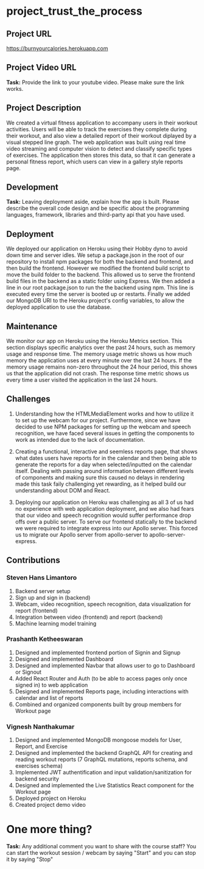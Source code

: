 # project_trust_the_process

## Project URL

https://burnyourcalories.herokuapp.com

## Project Video URL

**Task:** Provide the link to your youtube video. Please make sure the link works. 

## Project Description

We created a virtual fitness application to accompany users in their workout activities. Users will be able to track the exercises they complete during their workout, and also view a detailed report of their workout diplayed by a visual stepped line graph. The web application was built using real time video streaming and computer vision to detect and classify specific types of exercises. The application then stores this data, so that it can generate a personal fitness report, which users can view in a gallery style reports page. 

## Development

**Task:** Leaving deployment aside, explain how the app is built. Please describe the overall code design and be specific about the programming languages, framework, libraries and third-party api that you have used. 

## Deployment

We deployed our application on Heroku using their Hobby dyno to avoid down time and server idles. We setup a package.json in the root of our repository to install npm packages for both the backend and frontend, and then build the frontend. However we modified the frontend build script to move the build folder to the backend. This allowed us to serve the frontend build files in the backend as a static folder using Express. We then added a line in our root package.json to run the the backend using npm. This line is executed every time the server is booted up or restarts. Finally we added our MongoDB URI to the Heroku project's config variables, to allow the deployed application to use the database.

## Maintenance

We monitor our app on Heroku using the Heroku Metrics section. This section displays specific analytics over the past 24 hours, such as memory usage and response time. The memory usage metric shows us how much memory the application uses at every minute over the last 24 hours. If the memory usage remains non-zero throughout the 24 hour period, this shows us that the application did not crash. The response time metric shows us every time a user visited the application in the last 24 hours.

## Challenges

1. Understanding how the HTMLMediaElement works and how to utilize it to set up the webcam for our project. Furthermore, since we have decided to use NPM packages for setting up the webcam and speech recognition, we have faced several issues in getting the components to work as intended due to the lack of documentation. 

2. Creating a functional, interactive and seemless reports page, that shows what dates users have reports for in the calendar and then being able to generate the reports for a day when selected/inputted on the calendar itself. Dealing with passing around information between different levels of components and making sure this caused no delays in rendering made this task faily challenging yet rewarding, as it helped build our understanding about DOM and React.

3. Deploying our application on Heroku was challenging as all 3 of us had no experience with web application deployment, and we also had fears that our video and speech recognition would suffer performance drop offs over a public server. To serve our frontend statically to the backend we were required to integrate express into our Apollo server. This forced us to migrate our Apollo server from apollo-server to apollo-server-express.

## Contributions

### Steven Hans Limantoro
1. Backend server setup
2. Sign up and sign in (backend)
3. Webcam, video recognition, speech recognition, data visualization for report (frontend)
4. Integration between video (frontend) and report (backend) 
5. Machine learning model training 

### Prashanth Ketheeswaran
1. Designed and implemented frontend portion of Signin and Signup
2. Designed and implemented Dashboard
3. Designed and implemented Navbar that allows user to go to Dashboard or Signout
4. Added React Router and Auth (to be able to access pages only once signed in) to web application
5. Designed and implemented Reports page, including interactions with calendar and list of reports
6. Combined and organized components built by group members for Workout page

### Vignesh Nanthakumar
1. Designed and implemented MongoDB mongoose models for User, Report, and Exercise
2. Designed and implemented the backend GraphQL API for creating and reading workout reports (7 GraphQL mutations, reports schema, and exercises schema)
3. Implemented JWT authentification and input validation/sanitization for backend security
4. Designed and implemented the Live Statistics React component for the Workout page
5. Deployed project on Heroku
6. Created project demo video

# One more thing? 

**Task:** Any additional comment you want to share with the course staff? 
You can start the workout session / webcam by saying "Start" and you can stop it by saying "Stop"
